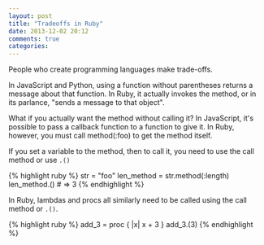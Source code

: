 ```yaml
---
layout: post
title: "Tradeoffs in Ruby"
date: 2013-12-02 20:12
comments: true
categories: 
---
```


People who create programming languages make trade-offs.

In JavaScript and Python, using a function without parentheses returns
a message about that function.  In Ruby, it actually invokes the method, or in
its parlance, "sends a message to that object".

What if you actually want the method without calling it?  In JavaScript,
it's possible to pass a callback function to a function to give it.  In Ruby,
however, you must call method(:foo) to get the method itself.

If you set a variable to the method, then to call it, you need to use the call
method or use `.()`

{% highlight ruby %}
str = "foo"
len_method = str.method(:length)
len_method.() # => 3
{% endhighlight %}

In Ruby, lambdas and procs all similarly need to be called using the call method
or `.()`.

{% highlight ruby %}
add_3 = proc { |x| x + 3 }
add_3.(3)
{% endhighlight %}
